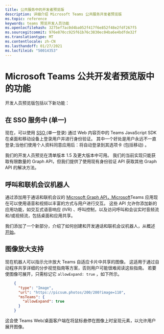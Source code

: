 ```yaml
---
title: 公共服务中的开发者预览版
description: 详细介绍 Microsoft Teams 公共服务开发者预览版
ms.topic: reference
keywords: teams 预览开发人员功能
ms.openlocfilehash: 3275ef7ac0d4ba052f417f6e852f48e2fdf267f5
ms.sourcegitcommit: 976e870cc925f61b76c3830ec04ba6e4bdfde32f
ms.translationtype: MT
ms.contentlocale: zh-CN
ms.lasthandoff: 01/27/2021
ms.locfileid: "50014353"
---
```

# <a name="features-in-the-public-developer-preview-for-microsoft-teams"></a>Microsoft Teams 公共开发者预览版中的功能

开发人员预览版包括以下新功能：

## <a name="tabs-single-sign-on-sso"></a>在 SSO 服务中 (单一) 

现在，可以使用 [SSO ](~/tabs/how-to/authentication/auth-aad-sso.md) (单一登录) 通过 Web 内容页中的 Teams JavaScript SDK 在桌面和移动设备上登录用户并进行身份验证。 其中一个好处是用户永远不一直登录;当他们使用个人资料同意应用后：将自动登录到其选项卡 (包括移动) 。

我们的开发人员预览在清单版本 1.5 及更大版本中可用。 我们的当前实现只能获取有限数量的 Graph API，但我们提供了使用现有身份验证 API 获取其他 Graph API 的解决方法。

## <a name="calls-and-online-meeting-bots"></a>呼叫和联机会议机器人

通过添加用于通话和联机会议的 [Microsoft Graph API，Microsoft](/graph/api/resources/communications-api-overview?view=graph-rest-beta)Teams 应用现在可以使用语音和视频以丰富的方式与用户进行交互。 这些 API 允许你添加新的应用功能，如交互式语音响应 (IVR) 、呼叫控制，以及访问呼叫和会议实时音频流和/或视频流，包括桌面和应用共享。

我们添加了一个新部分，介绍了如何创建和开发通话和联机会议机器人，从概述 [开始](~/bots/calls-and-meetings/calls-meetings-bots-overview.md)。

## <a name="image-enlarge-support"></a>图像放大支持

现在机器人可以指示允许放大 Teams 自适应卡片中共享的图像。 这适用于通过自动程序共享详细的分步视觉指南等方案，否则用户可能很难阅读这些指南。 若要使图像可展开，只需标记它 `allowExpand: true` ，如下所示。

```json
    {
      "type": "Image",
      "url": "https://picsum.photos/200/200?image=110",
      "msTeams": {
        "allowExpand": true
      }
    }
```
这会使 Teams Web/桌面客户端在将鼠标悬停在图像上时呈现元素，以允许用户展开图像。

